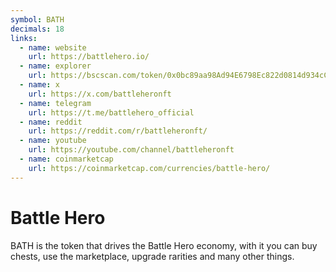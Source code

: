 ```yaml
---
symbol: BATH
decimals: 18
links:
  - name: website
    url: https://battlehero.io/
  - name: explorer
    url: https://bscscan.com/token/0x0bc89aa98Ad94E6798Ec822d0814d934cCD0c0cE
  - name: x
    url: https://x.com/battleheronft
  - name: telegram
    url: https://t.me/battlehero_official
  - name: reddit
    url: https://reddit.com/r/battleheronft/
  - name: youtube
    url: https://youtube.com/channel/battleheronft
  - name: coinmarketcap
    url: https://coinmarketcap.com/currencies/battle-hero/
---
```


# Battle Hero

BATH is the token that drives the Battle Hero economy, with it you can buy chests, use the marketplace, upgrade rarities and many other things.
